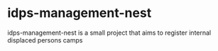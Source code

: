 # idps-management-nest
idps-management-nest is a small project that aims to register internal displaced persons camps
